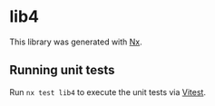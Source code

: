 # lib4

This library was generated with [Nx](https://nx.dev).

## Running unit tests

Run `nx test lib4` to execute the unit tests via [Vitest](https://vitest.dev/).
